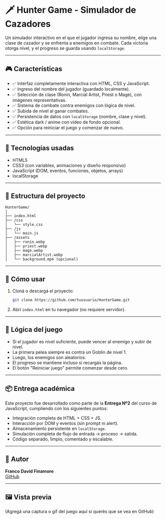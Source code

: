 # 🗡️ Hunter Game - Simulador de Cazadores

Un simulador interactivo en el que el jugador ingresa su nombre, elige una clase de cazador y se enfrenta a enemigos en combate. Cada victoria otorga nivel, y el progreso se guarda usando `localStorage`.

---

## 🎮 Características

- ✅ Interfaz completamente interactiva con HTML, CSS y JavaScript.
- ✅ Ingreso del nombre del jugador (guardado localmente).
- ✅ Selección de clase (Ronin, Marcial Artist, Priest o Mage), con imágenes representativas.
- ✅ Sistema de combate contra enemigos con lógica de nivel.
- ✅ Subida de nivel al ganar combates.
- ✅ Persistencia de datos con `localStorage` (nombre, clase y nivel).
- ✅ Estética dark / anime con video de fondo opcional.
- ✅ Opción para reiniciar el juego y comenzar de nuevo.

---

## 🧪 Tecnologías usadas

- HTML5
- CSS3 (con variables, animaciones y diseño responsivo)
- JavaScript (DOM, eventos, funciones, objetos, arrays)
- localStorage

---

## 📂 Estructura del proyecto

```
HunterGame/
│
├── index.html
├── /css
│   └── style.css
├── /js
│   └── main.js
├── /assets
│   ├── ronin.webp
│   ├── priest.webp
│   ├── mage.webp
│   ├── marcialArtist.webp
│   └── background.mp4 (opcional)
```

---

## 🚀 Cómo usar

1. Cloná o descargá el proyecto:
   ```bash
   git clone https://github.com/tuusuario/HunterGame.git
   ```

2. Abrí `index.html` en tu navegador (no requiere servidor).

---

## 🧠 Lógica del juego

- Si el jugador es nivel suficiente, puede vencer al enemigo y subir de nivel.
- La primera pelea siempre es contra un Goblin de nivel 1.
- Luego, los enemigos son aleatorios.
- El progreso se mantiene incluso si recargás la página.
- El botón "Reiniciar juego" permite comenzar desde cero.

---

## 📦 Entrega académica

Este proyecto fue desarrollado como parte de la **Entrega Nº2** del curso de JavaScript, cumpliendo con los siguientes puntos:

- Integración completa de HTML + CSS + JS.
- Interacción por DOM y eventos (sin prompt ni alert).
- Almacenamiento persistente en `localStorage`.
- Simulación completa de flujo de entrada → proceso → salida.
- Código separado, limpio, comentado y escalable.

---

## 🙌 Autor

**Franco David Finamore**  
[GitHub](https://github.com/tuusuario)

---

## 🖼️ Vista previa

(Agregá una captura o gif del juego aquí si querés que se vea en GitHub)
